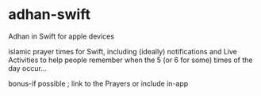 # adhan-swift
Adhan in Swift for apple devices

islamic prayer times for Swift, including (ideally) notifications and Live Activities to help people remember when the 5 (or 6 for some) times of the day occur...

bonus-if possible ; link to the Prayers or include in-app